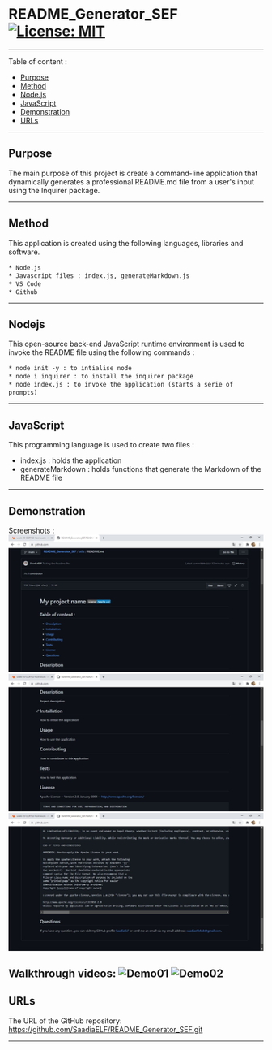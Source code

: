 # README_Generator_SEF [![License: MIT](https://img.shields.io/badge/License-MIT-yellow.svg)](https://opensource.org/licenses/MIT)
-----------------------------------------------------------------------------------------------------------------------
Table of content :

* [Purpose](#Purpose)
* [Method](#Method)
* [Node.js](#Nodejs)
* [JavaScript](#JavaScript) 
* [Demonstration](#Demonstration)
* [URLs](#URLs) 

-----------------------------------------------------------------------------------------------------------------------

## Purpose

The main purpose of this project is create a command-line application that dynamically generates a professional README.md file from a user's input using the Inquirer package. 

-----------------------------------------------------------------------------------------------------------------------

## Method

This application is created using the following languages, libraries and software.

    * Node.js
    * Javascript files : index.js, generateMarkdown.js
    * VS Code
    * Github
   
-----------------------------------------------------------------------------------------------------------------------

## Nodejs
    
This open-source back-end JavaScript runtime environment is used to invoke the README file using the following commands :

    * node init -y : to intialise node
    * node i inquirer : to install the inquirer package
    * node index.js : to invoke the application (starts a serie of prompts)
-----------------------------------------------------------------------------------------------------------------------

## JavaScript 

This programming language is used to create two files :

* index.js : holds the application 
* generateMarkdown : holds functions that generate the Markdown of the README file

-----------------------------------------------------------------------------------------------------------------------

## Demonstration

Screenshots :
![Screenshot01](./assets/Screenshot-01.JPG)
![Screenshot02](./assets/Screenshot-02.JPG)
![Screenshot03](./assets/Screenshot-03.JPG)

Walkthrough videos:
![Demo01](https://drive.google.com/file/d/12nmbFQyjz-jR03E3_iOzyT45Yq0VGPA9/view?usp=sharing)
![Demo02](https://drive.google.com/file/d/1MeVyI3GHC-hBHv9WKGWLhESarI6jdp1Y/view?usp=sharing)
-----------------------------------------------------------------------------------------------------------------------

## URLs

The URL of the GitHub repository: https://github.com/SaadiaELF/README_Generator_SEF.git

-----------------------------------------------------------------------------------------------------------------------
